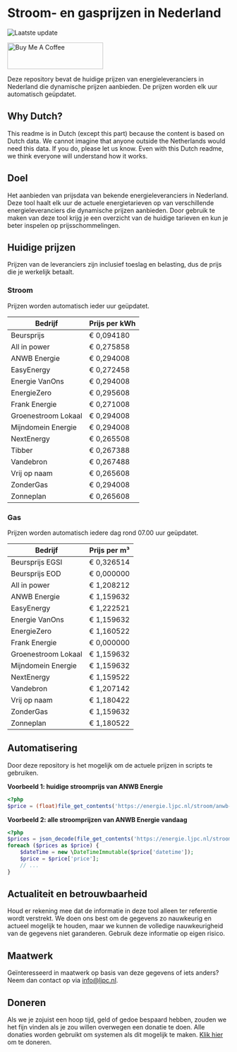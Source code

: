 # Stroom- en gasprijzen in Nederland

![Laatste update](https://img.shields.io/badge/laatste%20update-2024--06--12%2005%3A00%20CET-brightgreen)

<a href="https://www.buymeacoffee.com/Lars-" target="_blank"><img src="https://cdn.buymeacoffee.com/buttons/v2/default-orange.png" alt="Buy Me A Coffee" height="60" style="height: 60px !important;width: 217px !important;" ></a>

Deze repository bevat de huidige prijzen van energieleveranciers in Nederland die dynamische prijzen aanbieden. De prijzen worden elk uur automatisch geüpdatet.

## Why Dutch?

This readme is in Dutch (except this part) because the content is based on Dutch data. We cannot imagine that anyone outside the Netherlands would need this data. If you do, please let us know. Even with this Dutch readme, we think
everyone will understand how it works.

## Doel

Het aanbieden van prijsdata van bekende energieleveranciers in Nederland. Deze tool haalt elk uur de actuele energietarieven op van verschillende energieleveranciers die dynamische prijzen aanbieden. Door gebruik te maken van deze tool
krijg je een overzicht van de huidige tarieven en kun je beter inspelen op prijsschommelingen.

## Huidige prijzen

Prijzen van de leveranciers zijn inclusief toeslag en belasting, dus de prijs die je werkelijk betaalt.

### Stroom

Prijzen worden automatisch ieder uur geüpdatet.

 Bedrijf | Prijs per kWh 
---------|---------------
Beursprijs | € 0,094180
All in power | € 0,275858
ANWB Energie | € 0,294008
EasyEnergy | € 0,272458
Energie VanOns | € 0,294008
EnergieZero | € 0,295608
Frank Energie | € 0,271008
Groenestroom Lokaal | € 0,294008
Mijndomein Energie | € 0,294008
NextEnergy | € 0,265508
Tibber | € 0,267388
Vandebron | € 0,267488
Vrij op naam | € 0,265608
ZonderGas | € 0,294008
Zonneplan | € 0,265608


### Gas

Prijzen worden automatisch iedere dag rond 07.00 uur geüpdatet.

 Bedrijf | Prijs per m³ 
---------|--------------
Beursprijs EGSI | € 0,326514
Beursprijs EOD | € 0,000000
All in power | € 1,208212
ANWB Energie | € 1,159632
EasyEnergy | € 1,222521
Energie VanOns | € 1,159632
EnergieZero | € 1,160522
Frank Energie | € 0,000000
Groenestroom Lokaal | € 1,159632
Mijndomein Energie | € 1,159632
NextEnergy | € 1,159522
Vandebron | € 1,207142
Vrij op naam | € 1,180422
ZonderGas | € 1,159632
Zonneplan | € 1,180522


## Automatisering

Door deze repository is het mogelijk om de actuele prijzen in scripts te gebruiken.

**Voorbeeld 1: huidige stroomprijs van ANWB Energie**

```php
<?php
$price = (float)file_get_contents('https://energie.ljpc.nl/stroom/anwb-energie-nu.txt');

```

**Voorbeeld 2: alle stroomprijzen van ANWB Energie vandaag**

```php
<?php
$prices = json_decode(file_get_contents('https://energie.ljpc.nl/stroom/all-in-power-vandaag.json'),true);
foreach ($prices as $price) {
    $dateTime = new \DateTimeImmutable($price['datetime']);
    $price = $price['price'];
    // ...
}
```

## Actualiteit en betrouwbaarheid

Houd er rekening mee dat de informatie in deze tool alleen ter referentie wordt verstrekt. We doen ons best om de gegevens zo nauwkeurig en actueel mogelijk te houden, maar we kunnen de volledige nauwkeurigheid van de gegevens niet
garanderen. Gebruik deze informatie op eigen risico.

## Maatwerk

Geïnteresseerd in maatwerk op basis van deze gegevens of iets anders? Neem dan contact op
via [info@ljpc.nl](mailto:info@ljpc.nl?subject=Energie%20prijzen).

## Doneren

Als we je zojuist een hoop tijd, geld of gedoe bespaard hebben, zouden we het fijn vinden als je zou willen overwegen een
donatie te doen. Alle donaties worden gebruikt om systemen als dit mogelijk te
maken. [Klik hier](https://www.buymeacoffee.com/Lars-) om te doneren.
